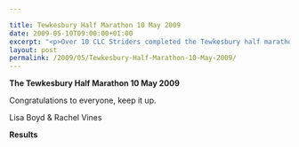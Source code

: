 ```yaml
---

title: Tewkesbury Half Marathon 10 May 2009
date: 2009-05-10T09:00:00+01:00
excerpt: "<p>Over 10 CLC Striders completed the Tewkesbury half marathon. Many personal bests were recorded. Another excellent set of results demonstrating the tremendous determination of each and every CLC Strider. What a fantastic day and weekend of racing, Lisa Boyd and Rachel Vines, Women's team captains Tewkesbury Half Matathon 10 May 2009 Photos Report Results</p>"
layout: post
permalink: /2009/05/Tewkesbury-Half-Marathon-10-May-2009/
---
```

**The Tewkesbury Half Marathon 10 May 2009**

Congratulations to everyone, keep it up. 

Lisa Boyd & Rachel Vines </p> 

<a name="Report"></a><a name="Results"></a>

**Results**

<map name="100109w.jpg">
  <area shape="RECT" coords="677,27,696,48" alt="Race Winner" />
  
  <area shape="RECT" coords="379,28,393,45" alt="Sarah Greef" />
  
  <area shape="RECT" coords="354,28,368,46" alt="Rachel Vines" />
  
  <area shape="RECT" coords="303,28,318,46" alt="Anna Maughan" />
  
  <area shape="RECT" coords="206,28,220,46" alt="Dawn Addinall" />
  
  <area shape="RECT" coords="86,28,103,46" alt="Alex Evans" />
</map>

<map name="100109m.jpg">
  <area shape="RECT" coords="63,31,76,45" alt="Clive Scott" />
  
  <area shape="RECT" coords="112,32,121,44" alt="Paul Davies" />
  
  <area shape="RECT" coords="118,32,129,43" alt="Paul Stonuary" />
  
  <area shape="RECT" coords="223,29,236,47" alt="James Gibbs" />
  
  <area shape="RECT" coords="255,29,264,42" alt="David Smeath" />
  
  <area shape="RECT" coords="263,28,272,43" alt="Chris Hale" />
  
  <area shape="RECT" coords="275,31,288,45" alt="Rob Shute" />
  
  <area shape="RECT" coords="308,31,321,45" alt="Billy Bradshaw" />
  
  <area shape="RECT" coords="582,29,594,46" alt="Will Ferguson" />
  
  <area shape="RECT" coords="680,30,694,45" alt="Race Winner" />
</map>